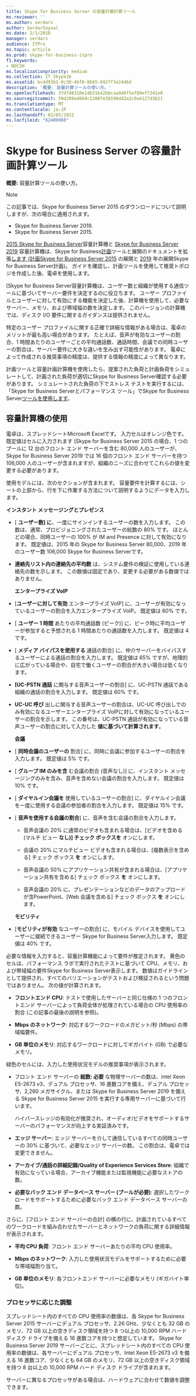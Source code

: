 ```yaml
---
title: Skype for Business Server の容量計画計算ツール
ms.reviewer: ''
ms.author: serdars
author: SerdarSoysal
ms.date: 2/1/2018
manager: serdars
audience: ITPro
ms.topic: article
ms.prod: skype-for-business-itpro
f1.keywords:
- NOCSH
ms.localizationpriority: medium
ms.collection: IT_Skype16
ms.assetid: bc4d93b1-0c38-4bf8-8b65-692ff3e2446d
description: '概要: 容量計算ツールの使い方。'
ms.openlocfilehash: 37df48310e14b31b42bbcaa9d8f5ef89ef7341e0
ms.sourcegitcommit: 59d209ed669c13807e38196dd2a2c0a4127d3621
ms.translationtype: MT
ms.contentlocale: ja-JP
ms.lasthandoff: 02/05/2022
ms.locfileid: "62409960"
---
```

# <a name="skype-for-business-server-capacity-planning-calculator"></a>Skype for Business Server の容量計画計算ツール
 
**概要:** 容量計算ツールの使い方。

> [!NOTE]
> この記事では、Skype for Business Server 2015 のダウンロードについて説明しますが、次の場合に適用されます。
> - Skype for Business Server 2019.
> - Skype for Business Server 2015.
  
[2015 Skype for Business Server](https://www.microsoft.com/download/details.aspx?id=51196)容量計算機と [Skype for Business Server 2019](https://www.microsoft.com/download/details.aspx?id=57509) 容量計算機は、Skype for Business[計画](https://www.microsoft.com/download/details.aspx?id=50357)ツールと展開のドキュメントを拡張[します (計画Skype for Business Server 2015](../plan-your-deployment/plan-your-deployment.md) の展開と [2019](../../SfBServer2019/plan/plan-your-deployment-2019.md) 年の展開Skype for Business Server計画)。 ガイドを確認し、計画ツールを使用して推奨トポロジを作成した後、電卓を使用します。
  
[Skype for Business Server容量計算機は、ユーザー数と組織が使用する通信ツールに基づいてサーバー要件を決定するのに役立ちます。 ユーザー プロファイルとユーザーに対して有効にする機能を決定した後、計算機を使用して、必要なサーバー、メモリ、および帯域幅の数を決定します。 このバージョンの計算機では、ディスク I/O 要件に関するガイダンスは提供されません。
  
特定のユーザー プロファイルに関する正確で詳細な情報がある場合は、電卓のメリットが最も高い場合があります。 たとえば、音声が有効なユーザーの割合、1 時間あたりのユーザーごとの平均通話数、通話時間、会議での同時ユーザーの割合は、サーバー要件に大きな違いを生み出す可能性があります。 電卓によって作成される推奨事項の精度は、提供する情報の精度によって異なります。
  
計画ツールと容量計画計算機を使用したら、提案された負荷と計画負荷をシミュレートして、計画された負荷が適切にSkype for Business Server確認する必要があります。 シミュレートされた負荷の下でストレス テストを実行するには、「[](https://www.microsoft.com/download/details.aspx?id=50367)Skype for Business Serverとパフォーマンス ツール」でSkype for Business Server[ツールを使用します](./stress-and-performance-tool/stress-and-performance-tool.md)。
  
## <a name="using-the-capacity-calculator"></a>容量計算機の使用

電卓は、スプレッドシートMicrosoft Excelです。 入力セルはオレンジ色です。 既定値はセルに入力されます (Skype for Business Server 2015 の場合、1 つのプールに 12 台のフロント エンド サーバーを含む 80,000 人のユーザーが、Skype for Business Server 2019 では 16 個のフロント エンド サーバーを持つ 106,000 人のユーザーが含まれますが、組織のニーズに合わせてこれらの値を変更する必要があります。
  
使用モデルには、次のセクションが含まれます。 容量要件を計算するには、シートの上部から、行を下に作業する方法について説明するようにデータを入力します。 
  
 **インスタント メッセージングとプレゼンス**
  
- [ **ユーザー数] に**、一度にサインインするユーザーの数を入力します。 この数は、通常、プロビジョニングされたユーザーの総数の 80% です。 ほとんどの場合、同時ユーザーの 100% が IM and Presence に対して有効になります。 既定値は、2015 年の Skype for Business Server 80,000、2019 年のユーザー数 106,000 Skype for Business Serverです。
    
- **連絡先リスト内の連絡先の平均数** は、システム要件の検証に使用している連絡先の数を示します。 この数値は固定であり、変更する必要がある数値ではありません。
    
  **エンタープライズ VoIP**
  
- [**ユーザーに対して有効** エンタープライズ VoIP] に、ユーザーが有効になっているユーザーの割合を入力エンタープライズ VoIP。 既定値は 60% です。 
    
- [ **ユーザー 1 時間** あたりの平均通話数 (ピーク)] に、ピーク時に平均ユーザーが参加すると予想される 1 時間あたりの通話数を入力します。 既定値は 4 です。 
    
- [ **メディア バイパスを使用する** 通話の割合] に、仲介サーバーをバイパスするユーザーによる通話の割合を入力します。 既定値は 65% ですが、地理的に広がっている場合や、自宅で働くユーザーの割合が大きい場合は低くなります。
    
- **[UC-PSTN 通話** に関与する音声ユーザーの割合] に、UC-PSTN 通話である組織の通話の割合を入力します。 既定値は 60% です。
    
- **UC-UC 呼び** 出しに関与する音声ユーザーの割合は、UC-UC 呼び出しでのみ有効になるユーザーエンタープライズ VoIPに対して有効になっているユーザーの割合を示します。 この番号は、UC-PSTN 通話が有効になっている音声ユーザーの割合に対して入力した **値に基づいて計算されます**。 
    
  **会議**
  
- [ **同時会議のユーザーの** 割合] に、同時に会議に参加するユーザーの割合を入力します。 既定値は 5% です。 
    
- [ **グループ IM のみを含** む会議の割合 (音声なし)] に、インスタント メッセージングのみを含み、音声を含めない会議の割合を入力します。 既定値は 10% です。
    
- [ **ダイヤルイン会議を** 使用しているユーザーの割合] に、ダイヤルイン会議を一度に使用する会議の参加者の割合を入力します。 既定値は 15% です。
    
- [ **音声を使用する会議の割合**] に、音声を含む会議の割合を入力します。 
    
  - 音声会議の 20% に通常のビデオも含まれる場合は、[ビデオを含める (マルチ ビュー **なし)] チェック ボックスを** オンにします。
    
  - 会議の 20% にマルチビュー ビデオも含まれる場合は、[複数表示を含める] チェック ボックス **を** オンにします。
    
  - 音声会議の 50% にアプリケーション共有が含まれる場合は、[アプリケーション共有を含める] チェック ボックス **を** オンにします。
    
  - 音声会議の 20% に、プレゼンテーションなどのデータのアップロードが含PowerPoint、[Web 会議を含める] チェック ボックス **を** オンにします。
    
  **モビリティ**
  
- [**モビリティが有効** なユーザーの割合] に、モバイル デバイスを使用してユーザーに接続できるユーザー Skype for Business Server入力します。 既定値は 40% です。 
    
必要な情報を入力すると、容量計算機能によって要件が推定されます。 黄色のセルは、パフォーマンス ラボで実行されたテストに基づいて CPU、メモリ、および帯域幅の要件Skype for Business Server表示します。 数値はガイドラインとして提供され、すべてのバリエーションがテストおよび検証されるという問題ではありません。 次の値が計算されます。 
  
- **フロントエンド CPU**: テストで使用したサーバーと同じ仕様の 1 つのフロントエンド サーバーによって負荷全体が処理されている場合の CPU 使用率の割合 (この記事の最後の説明を参照)。
    
- **Mbps のネットワーク**: 対応するワークロードのメガビット/秒 (Mbps) の帯域幅要件。
    
- **GB 単位のメモリ**: 対応するワークロードに対してギガバイト (GB) で必要なメモリ。
    
緑色のセルには、入力した使用状況モデルの推奨事項が表示されます。 
  
- フロント エンド サーバーの **総数: 必要** な物理サーバーの数は、intel Xeon E5-2673 v3、デュアル プロセッサ、16 進数コアを備え、デュアル プロセッサ、2,260 メガサイクル、または Skype for Business Server 2019 を備える Skype for Business Server 2015 を実行する専用サーバーに基づいて行います。
    
    ハイパースレッジの有効化が推奨され、オーディオ/ビデオをサポートするサーバーのパフォーマンスが向上する実証済みです。
    
- **エッジ サーバー**: エッジ サーバーを介して通信しているすべての同時ユーザーの 30% に基づいて、必要なエッジ サーバーの数。 この割合は、電卓では変更できません。 
    
- **アーカイブ/通話の詳細記録/Quality of Experience Services Store**: 組織で有効になっている場合、アーカイブ機能または監視機能に必要なストアの数。
    
- **必要なバック エンド データベース サーバー (プールが必要)**: 選択したワークロードをサポートするために必要なバック エンド データベース サーバーの数。
    
さらに、[フロント エンド サーバーの合計] の横の行に、計画されているすべてのワークロードを組み合わせたサーバーとネットワークの負荷に関する詳細情報が表示されます。
  
- **平均 CPU 負荷**: フロント エンド サーバーあたりの平均 CPU 使用率。
    
- **Mbps のネットワーク**: 入力した使用状況モデルをサポートするために必要な帯域幅割り当て。
    
- **GB 単位のメモリ**: 各フロントエンド サーバーに必要なメモリ (ギガバイト単位)。
    
### <a name="adjusting-for-your-processors"></a>プロセッサに応じた調整

スプレッドシート内のすべての CPU 使用率の数値は、各 Skype for Business Server 2015 サーバーにデュアル プロセッサ、2.26 GHz、少なくとも 32 GB のメモリ、72 GB 以上の空きディスク領域を持つ 8 つ以上の 10,000 RPM ハード ディスク ドライブを備える 16 進数コアを持つと想定しています。 Skype for Business Server 2019 サーバーごとに、スプレッドシート内のすべての CPU 使用率の数値は、各サーバーにデュアル プロセッサ、Intel Xeon E5-2673 v3 を備える 16 進数コア、少なくとも 64 GB のメモリ、72 GB 以上の空きディスク領域を持つ 8 台以上の 10,000 RPM ハード ディスク ドライブが含まれます。
  
サーバーに異なるプロセッサがある場合は、ハードウェアに合わせて数値を調整できます。
